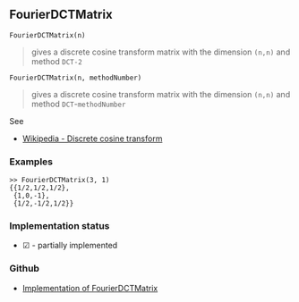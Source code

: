 ## FourierDCTMatrix

``` 
FourierDCTMatrix(n)
```

> gives a discrete cosine transform matrix with the dimension `(n,n)` and method `DCT-2`

``` 
FourierDCTMatrix(n, methodNumber)
```

> gives a discrete cosine transform matrix with the dimension `(n,n)` and method `DCT`-`methodNumber`

See
* [Wikipedia - Discrete cosine transform](https://en.wikipedia.org/wiki/Discrete_cosine_transform) 

### Examples

```
>> FourierDCTMatrix(3, 1)
{{1/2,1/2,1/2}, 
 {1,0,-1}, 
 {1/2,-1/2,1/2}}
```







### Implementation status

* &#x2611; - partially implemented

### Github

* [Implementation of FourierDCTMatrix](https://github.com/axkr/symja_android_library/blob/master/symja_android_library/matheclipse-core/src/main/java/org/matheclipse/core/reflection/system/FourierDCTMatrix.java#L15) 
